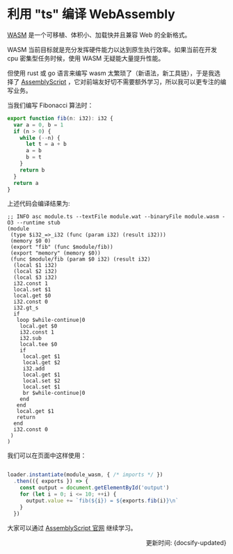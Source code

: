 # 利用 "ts" 编译 WebAssembly

[WASM](https://www.wasm.com.cn/) 是一个可移植、体积小、加载快并且兼容 Web 的全新格式。

WASM 当前目标就是充分发挥硬件能力以达到原生执行效率。如果当前在开发 cpu 密集型任务时候，使用 WASM 无疑能大量提升性能。

但使用 rust 或 go 语言来编写 wasm 太繁琐了（新语法，新工具链），于是我选择了 [AssemblyScript](https://www.assemblyscript.org/) ，它对前端友好切不需要额外学习，所以我可以更专注的编写业务。

当我们编写 Fibonacci 算法时：

```ts
export function fib(n: i32): i32 {
  var a = 0, b = 1
  if (n > 0) {
    while (--n) {
      let t = a + b
      a = b
      b = t
    }
    return b
  }
  return a
}
```

上述代码会编译结果为:

```wat
;; INFO asc module.ts --textFile module.wat --binaryFile module.wasm -O3 --runtime stub
(module
 (type $i32_=>_i32 (func (param i32) (result i32)))
 (memory $0 0)
 (export "fib" (func $module/fib))
 (export "memory" (memory $0))
 (func $module/fib (param $0 i32) (result i32)
  (local $1 i32)
  (local $2 i32)
  (local $3 i32)
  i32.const 1
  local.set $1
  local.get $0
  i32.const 0
  i32.gt_s
  if
   loop $while-continue|0
    local.get $0
    i32.const 1
    i32.sub
    local.tee $0
    if
     local.get $1
     local.get $2
     i32.add
     local.get $1
     local.set $2
     local.set $1
     br $while-continue|0
    end
   end
   local.get $1
   return
  end
  i32.const 0
 )
)
```

我们可以在页面中这样使用：
```js

loader.instantiate(module_wasm, { /* imports */ })
  .then(({ exports }) => {
    const output = document.getElementById('output')
    for (let i = 0; i <= 10; ++i) {
      output.value += `fib(${i}) = ${exports.fib(i)}\n`
    }
  })
``` 

大家可以通过 [AssemblyScript 官网](https://www.assemblyscript.org/) 继续学习。


<div style="float: right">更新时间: {docsify-updated}</div>
